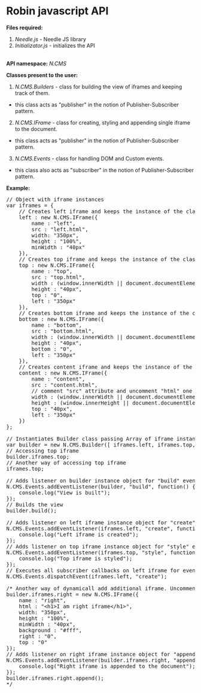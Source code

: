 <h1>Robin javascript API</h1>

<strong>Files required:</strong> <br />
1) <em>Needle.js</em> - Needle JS library <br />
2) <em>Initializator.js</em> - initializes the API <br />
<br />
<strong>API namespace:</strong> <em>N.CMS</em>

<strong>Classes present to the user:</strong><br /> 
1) <em>N.CMS.Builders</em> - class for building the view of iframes and keeping track of them.
 - this class acts as "publisher" in the notion of Publisher-Subscriber pattern.
 
2) <em>N.CMS.IFrame</em> - class for creating, styling and appending single iframe to the document.
- this class acts as "publisher" in the notion of Publisher-Subscriber pattern.

3) <em>N.CMS.Events</em> - class for handling DOM and Custom events.
- this class also acts as "subscriber" in the notion of Publisher-Subscriber pattern.

<strong>Example:</strong>
<pre>
// Object with iframe instances
var iframes = { 
	// Creates left iframe and keeps the instance of the class for later use
	left : new N.CMS.IFrame({
		name : "left", 
		src : "left.html", 
		width: "350px", 
		height : "100%", 
		minWidth : "40px"
	}),
	// Creates top iframe and keeps the instance of the class for later use
	top : new N.CMS.IFrame({
		name : "top", 
		src : "top.html", 
		width : (window.innerWidth || document.documentElement.clientWidth) - 350 + "px", 
		height : "40px", 
		top : "0", 
		left : "350px"
	}), 
	// Creates bottom iframe and keeps the instance of the class for later use
	bottom : new N.CMS.IFrame({
		name : "bottom", 
		src : "bottom.html", 
		width : (window.innerWidth || document.documentElement.clientWidth) - 350 + "px", 
		height : "40px", 
		bottom : "0", 
		left : "350px"
	}), 
	// Creates content iframe and keeps the instance of the class for later use
	content : new N.CMS.IFrame({
		name : "content", 
		src : "content.html",
		// comment "src" attribute and uncomment "html" one to see the difference
		width : (window.innerWidth || document.documentElement.clientWidth) - 350 + "px", 
		height : (window.innerHeight || document.documentElement.clientHeight) - 80 + "px", 
		top : "40px", 
		left : "350px"
	})
};

// Instantiates Builder class passing Array of iframe instances
var builder = new N.CMS.Builder([ iframes.left, iframes.top, iframes.bottom, iframes.content ]);
// Accessing top iframe
builder.iframes.top;
// Another way of accessing top iframe
iframes.top;

// Adds listener on builder instance object for "build" event
N.CMS.Events.addEventListener(builder, "build", function() {
	console.log("View is built");
});
// Builds the view
builder.build();

// Adds listener on left iframe instance object for "create" event
N.CMS.Events.addEventListener(iframes.left, "create", function() {
	console.log("Left iframe is created");
});
// Adds listener on top iframe instance object for "style" event
N.CMS.Events.addEventListener(iframes.top, "style", function() {
	console.log("Top iframe is styled");
});
// Executes all subscriber callbacks on left iframe for event "create"
N.CMS.Events.dispatchEvent(iframes.left, "create");

/* Another way of dynamicall add additional iframe. Uncomment this group to see result
builder.iframes.right = new N.CMS.IFrame({
	name : "right", 
	html : "&lt;h1&gt;I am right iframe&lt;/h1&gt;", 
	width: "350px", 
	height : "100%", 
	minWidth : "40px", 
	background : "#fff", 
	right : "0", 
	top : "0"
});
// Adds listener on right iframe instance object for "append" event
N.CMS.Events.addEventListener(builder.iframes.right, "append", function() {
	console.log("Right iframe is appended to the document");
});
builder.iframes.right.append();
*/
</pre>